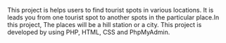 This project is helps users to find tourist spots in various locations. It is leads you from one tourist spot to another spots in the particular place.In this project, The places will be a hill station or a city. This project is developed by using PHP, HTML, CSS and PhpMyAdmin.
